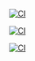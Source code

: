 [![CI](https://github.com/CriticalSolutionsNetwork/Get-ActiveUserAudit/actions/workflows/blank.yml/badge.svg?branch=main)](https://github.com/CriticalSolutionsNetwork/Get-ActiveUserAudit/actions/workflows/blank.yml)

[![CI](https://github.com/CriticalSolutionsNetwork/Get-ActiveUserAudit/actions/workflows/blank.yml/badge.svg?branch=main&event=release)](https://github.com/CriticalSolutionsNetwork/Get-ActiveUserAudit/actions/workflows/blank.yml)

[![CI](https://github.com/CriticalSolutionsNetwork/Get-ActiveUserAudit/actions/workflows/blank.yml/badge.svg?event=pull_request)](https://github.com/CriticalSolutionsNetwork/Get-ActiveUserAudit/actions/workflows/blank.yml)
